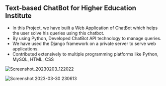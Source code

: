 ## **Text-based ChatBot for Higher Education Institute**
* In this Project, we have built a Web Application of ChatBot which helps the user solve his queries
  using this chatbot.
* By using Python, Developed ChatBot API technology to manage queries.
* We have used the Django framework on a private server to serve web applications.
* Contributed extensively to multiple programming platforms like Python, MySQL, HTML, CSS
  
![Screenshot_20230203_122022](https://github.com/NikhilBonde2001/Chatbot_HEI/assets/121314158/464d45ed-b944-4d09-8f16-fc35e6237d27)

![Screenshot 2023-03-30 230613](https://github.com/NikhilBonde2001/Chatbot_HEI/assets/121314158/2e9022d8-e2b6-457f-9c68-09aadf18b2ab)
